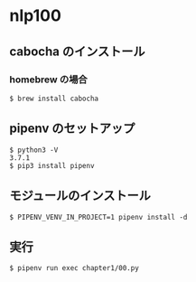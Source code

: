 # nlp100

## cabocha のインストール

### homebrew の場合

```shell
$ brew install cabocha
```

## pipenv のセットアップ

```shell
$ python3 -V
3.7.1
$ pip3 install pipenv
```

## モジュールのインストール

```shell
$ PIPENV_VENV_IN_PROJECT=1 pipenv install -d
```

## 実行

```shell
$ pipenv run exec chapter1/00.py
```
